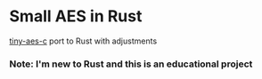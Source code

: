 # Small AES in Rust

[tiny-aes-c](https://github.com/kokke/tiny-AES-c) port to Rust with adjustments

### Note: I'm new to Rust and this is an educational project
